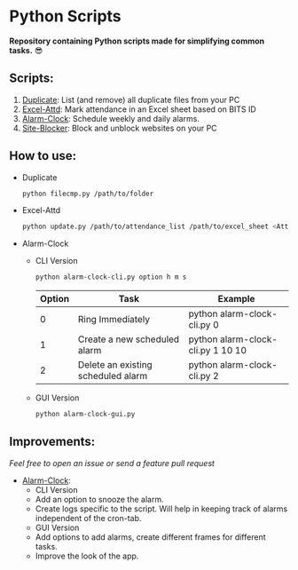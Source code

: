 # Python Scripts
**Repository containing Python scripts made for simplifying common tasks.** :sunglasses:

## Scripts:
1. [Duplicate](https://github.com/Pro-Panda/Python-Scripts/tree/master/Duplicate): List (and remove) all duplicate files from your PC
2. [Excel-Attd](https://github.com/Pro-Panda/Python-Scripts/tree/master/Excel-Attd): Mark attendance in an Excel sheet based on BITS ID
3. [Alarm-Clock](https://github.com/Pro-Panda/Python-Scripts/tree/master/alarm-clock): Schedule weekly and daily alarms.
4. [Site-Blocker](https://github.com/Pro-Panda/Python-Scripts/tree/master/site-blocker): Block and unblock websites on your PC
   
## How to use:
 - Duplicate

   ```bash
   python filecmp.py /path/to/folder
   ```
 - Excel-Attd

    ```bash
    python update.py /path/to/attendance_list /path/to/excel_sheet <Attd Column No.>
    ```
 - Alarm-Clock

   - CLI Version
     ```bash
     python alarm-clock-cli.py option h m s
     ```
        | Option | Task                               | Example                           |
        |--------|------------------------------------|-----------------------------------|
        | 0      | Ring Immediately                   | python alarm-clock-cli.py 0       |
        | 1      | Create a new scheduled alarm       | python alarm-clock-cli.py 1 10 10 |                   
        | 2      | Delete an existing scheduled alarm | python alarm-clock-cli.py 2       |
    
   - GUI Version
     ```bash
     python alarm-clock-gui.py
     ``` 

## Improvements:
*Feel free to open an issue or send a feature pull request*

 - [Alarm-Clock](https://github.com/siddhantkhandelwal/Python-Scripts/tree/master/alarm-clock):
   - CLI Version
    - Add an option to snooze the alarm.
    - Create logs specific to the script. Will help in keeping track of alarms independent of the cron-tab.
   - GUI Version
    - Add options to add alarms, create different frames for different tasks.
    - Improve the look of the app.

